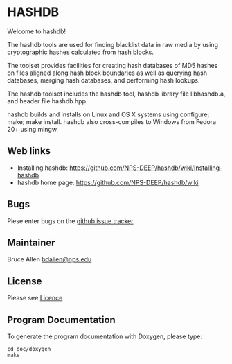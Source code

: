 HASHDB
======
Welcome to hashdb!

The hashdb tools are used for finding blacklist data in raw media
by using cryptographic hashes calculated from hash blocks.

The toolset provides facilities for creating hash databases
of MD5 hashes on files aligned along hash block boundaries as well as querying
hash databases, merging hash databases, and performing hash lookups.

The hashdb toolset includes the hashdb tool, hashdb library file
libhashdb.a, and header file hashdb.hpp.

hashdb builds and installs on Linux and OS X systems using
configure; make; make install.  hashdb also cross-compiles to Windows
from Fedora 20+ using mingw.

Web links
----------
* Installing hashdb: https://github.com/NPS-DEEP/hashdb/wiki/Installing-hashdb
* hashdb home page: https://github.com/NPS-DEEP/hashdb/wiki

Bugs
----
Plese enter bugs on the [github issue tracker](https://github.com/NPS-DEEP/hashdb/issues?state=open)

Maintainer
----------
Bruce Allen <bdallen@nps.edu>

License
-------
Please see [Licence](https://github.com/NPS-DEEP/hashdb/wiki/License)

Program Documentation
---------------------
To generate the program documentation with Doxygen, please type:

    cd doc/doxygen
    make

